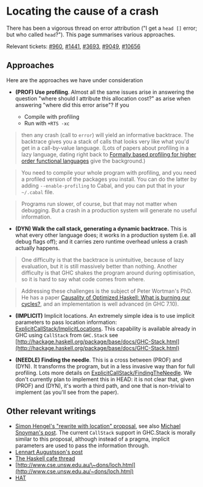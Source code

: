 # Locating the cause of a crash


There has been a vigorous thread on error attribution ("I get a `head []` error; but who called `head`?").  This page summarises various approaches.


Relevant tickets: [\#960](https://gitlab.haskell.org/ghc/ghc/issues/960), [\#1441](https://gitlab.haskell.org/ghc/ghc/issues/1441), [\#3693](https://gitlab.haskell.org/ghc/ghc/issues/3693), [\#9049](https://gitlab.haskell.org/ghc/ghc/issues/9049), [\#10656](https://gitlab.haskell.org/ghc/ghc/issues/10656)

## Approaches


Here are the approaches we have under consideration

- **(PROF) Use profiling**.  Almost all the same issues arise in answering the question "where should I attribute this allocation cost?" as arise when answering "where did this error arise"?  If you

  - Compile with profiling
  - Run with `+RTS -xc`

>
>
> then any crash (call to `error`) will yield an informative backtrace.  The backtrace gives you a stack of calls that looks very like what you'd get in a call-by-value language.  (Lots of papers about profiling in a lazy language, dating right back to [Formally based profiling for higher order functional languages](http://research.microsoft.com/~simonpj/papers/1997_profiling_TOPLAS.ps.gz) give the background.)
>
>

>
>
> You need to compile your whole program with profiling, and you need a profiled version of the packages you install. You can do the latter by adding `--enable-profiling` to Cabal, and you can put that in your `~/.cabal` file.
>
>

>
>
> Programs run slower, of course, but that may not matter when debugging.  But a crash in a production system will generate no useful information.
>
>

- **(DYN) Walk the call stack, generating a dynamic backtrace.**  This is what every other language does; it works in a production system (i.e. all debug flags off); and it carries zero runtime overhead unless a crash actually happens.

>
>
> One difficulty is that the backtrace is unintuitive, because of lazy evaluation, but it is still massively better than nothing.  Another difficulty is that GHC shakes the program around during optimisation, so it is hard to say what code comes from where.
>
>

>
>
> Addressing these challenges is the subject of Peter Wortman's PhD.  He has a paper [Causality of Optimized Haskell: What is burning our cycles?](http://eprints.whiterose.ac.uk/77401/), and an implementation is well advanced (in GHC 7.10).
>
>

- **(IMPLICIT)** Implicit locations.  An extremely simple idea is to use implicit parameters to pass location information: [ExplicitCallStack/ImplicitLocations](explicit-call-stack/implicit-locations).  This capability is available already in GHC using `CallStack` from `GHC.Stack` see [http://hackage.haskell.org/package/base/docs/GHC-Stack.html](http://hackage.haskell.org/package/base/docs/GHC-Stack.html)

- **(NEEDLE) Finding the needle**.  This is a cross between (PROF) and (DYN).  It transforms the program, but in a less invasive way than for full profiling.  Lots more details on [ExplicitCallStack/FindingTheNeedle](explicit-call-stack/finding-the-needle).  We don't currently plan to implement this in HEAD: it is not clear that, given (PROF) and (DYN), it's worth a third path, and one that is non-trivial to implement (as you'll see from the paper).

## Other relevant writings

- [Simon Hengel's "rewrite with location" proposal](https://github.com/sol/rewrite-with-location), see also [ Michael Snoyman's post](http://www.haskell.org/pipermail/haskell-cafe/2013-February/106617.html). The current `CallStack` support in GHC.Stack is morally similar to this proposal, although instead of a pragma, implicit parameters are used to pass the information through.
- [Lennart Augustsson's post](http://augustss.blogspot.se/2014/04/haskell-error-reporting-with-locations_5.html)
- [The Haskell cafe thread](http://www.haskell.org/pipermail/haskell-cafe/2006-November/019549.html)
- [http://www.cse.unsw.edu.au/\~dons/loch.html](http://www.cse.unsw.edu.au/~dons/loch.html)
- [HAT](http://haskell.org/hat)
